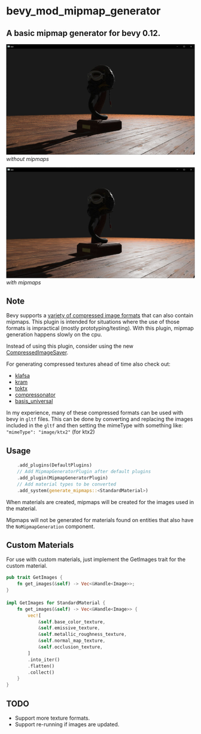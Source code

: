 # bevy_mod_mipmap_generator

## A basic mipmap generator for bevy 0.12.

![example_without](example_without.jpg)
*without mipmaps*

![example_with](example_with.jpg)
*with mipmaps*

## Note

Bevy supports a [variety of compressed image formats](https://docs.rs/bevy/latest/bevy/render/texture/enum.ImageFormat.html) that can also contain mipmaps. This plugin is intended for situations where the use of those formats is impractical (mostly prototyping/testing). With this plugin, mipmap generation happens slowly on the cpu.

Instead of using this plugin, consider using the new [CompressedImageSaver](https://bevyengine.org/news/bevy-0-12/#compressedimagesaver).

For generating compressed textures ahead of time also check out:
- [klafsa](https://github.com/superdump/klafsa)
- [kram](https://github.com/alecazam/kram)
- [toktx](https://github.khronos.org/KTX-Software/ktxtools/toktx.html)
- [compressonator](https://gpuopen.com/compressonator/)
- [basis_universal](https://github.com/BinomialLLC/basis_universal)

In my experience, many of these compressed formats can be used with bevy in `gltf` files. This can be done by converting and replacing the images included in the `gltf` and then setting the mimeType with something like: `"mimeType": "image/ktx2"` (for ktx2)

## Usage

```rust
    .add_plugins(DefaultPlugins)
    // Add MipmapGeneratorPlugin after default plugins
    .add_plugin(MipmapGeneratorPlugin)
    // Add material types to be converted
    .add_system(generate_mipmaps::<StandardMaterial>)
```

When materials are created, mipmaps will be created for the images used in the material.

Mipmaps will not be generated for materials found on entities that also have the `NoMipmapGeneration` component.

## Custom Materials
For use with custom materials, just implement the GetImages trait for the custom material.

```rust
pub trait GetImages {
    fn get_images(&self) -> Vec<&Handle<Image>>;
}

impl GetImages for StandardMaterial {
    fn get_images(&self) -> Vec<&Handle<Image>> {
        vec![
            &self.base_color_texture,
            &self.emissive_texture,
            &self.metallic_roughness_texture,
            &self.normal_map_texture,
            &self.occlusion_texture,
        ]
        .into_iter()
        .flatten()
        .collect()
    }
}
```

## TODO
- Support more texture formats.
- Support re-running if images are updated.
